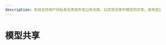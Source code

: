 ```yaml
---
description: 系统支持用户将私有仓库发布至公有仓库，以实现仓库中模型的共享。发布至公有仓库，会根据默认审签模板进入审批流程，审批通过后用户均可对该仓库进行访问。
---
```


# 模型共享


